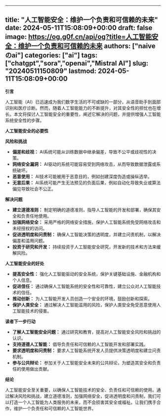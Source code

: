 
---
title: "人工智能安全：维护一个负责和可信赖的未来"
date: 2024-05-11T15:08:09+00:00
draft: false
image: https://og.g0f.cn/api/og?title=人工智能安全：维护一个负责和可信赖的未来
authors: ["naiveのai"]
categories: ["ai"]
tags: ["chatgpt","sora","openai","Mistral AI"]
slug: "20240511150809"
lastmod: 2024-05-11T15:08:09+00:00
---
**引言**

人工智能（AI）已迅速成为我们数字生活的不可或缺的一部分，从语音助手到面部识别和医疗诊断。然而，随着人工智能能力的不断提升，对其安全性的担忧也在增长。本文将探讨人工智能安全的重要性，阐述它解决的问题，并提供增强人工智能系统安全性的步骤。

**人工智能安全的必要性**

**风险和挑战**

* **偏差和歧视：** AI系统可能从训练数据中继承偏差，导致不公平或歧视性的决策。
* **网络安全漏洞：** AI驱动的系统可能容易受到网络攻击，从而导致数据泄露或系统破坏。
* **恶意使用：** AI技术可能被用于恶意目的，例如创建深度伪造或操纵选举。
* **无意后果：** AI系统可能产生无法预见的负面后果，例如自动化导致失业或算法偏见导致社会不公正。

**解决问题**

* **建立道德准则：** 制定明确的道德准则，指导人工智能的开发和部署，确保其安全和负责任地使用。
* **加强网络安全：** 采用严格的网络安全措施，保护人工智能系统免受网络攻击和未经授权的访问。
* **促进透明度和问责制：** 确保人工智能决策的透明度，并建立问责机制，以解决偏差和滥用问题。
* **投资于研究和开发：** 持续投资于人工智能安全研究，开发新的技术和方法来缓解风险。

**人工智能安全的好处**

* **提高安全性：** 强化人工智能驱动的安全系统，保护关键基础设施、金融机构和个人信息。
* **促进信任：** 通过确保人工智能系统的安全性和可靠性，建立公众对人工智能技术的信任。
* **推动创新：** 为人工智能开发人员创造一个安全的环境，鼓励创新和探索。
* **保护人类安全：** 通过解决人工智能滥用的风险，保护人类安全免受恶意使用人工智能技术的侵害。

**读者下一步行动**

* **了解人工智能安全问题：** 通过研究和教育，提高对人工智能安全风险和挑战的认识。
* **支持道德人工智能：** 倡导负责任和可信赖的人工智能开发和部署实践。
* **要求透明度和问责制：** 要求人工智能系统开发人员提供决策透明度和建立问责机制。
* **参与公共辩论：** 参加关于人工智能安全未来的公共辩论，为塑造其安全和负责任的使用做出贡献。

**结论**

人工智能安全至关重要，以确保人工智能技术的安全、负责任和可信赖的使用。通过解决风险和挑战，建立道德准则，加强网络安全，促进透明度和问责制，我们可以打造一个人工智能为人类服务的未来，而不会损害其安全或福祉。让我们携手合作，维护一个负责任和可信赖的人工智能世界。
